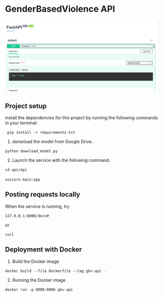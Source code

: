 # GenderBasedViolence API

![api](./images/image.png)

## Project setup

install the dependencies for this project by running the following commands in your terminal:
```
 pip install -r requirements.txt
```

1. donwload the model from Google Drive.
```
python download_model.py
```

2. Launch the service with the following command:
```
cd api/api

uvicorn main:app
```

## Posting requests locally
When the service is running, try
```
127.0.0.1:8000/docs#
```
or 
```
curl
```

## Deployment with Docker
1. Build the Docker image
```
docker build --file Dockerfile --tag gbv-api .
```

2. Running the Docker image
```
docker run -p 8000:8000 gbv-api
```


